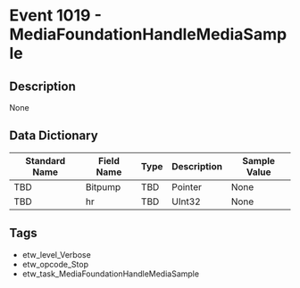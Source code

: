 # Event 1019 - MediaFoundationHandleMediaSample

## Description
None

## Data Dictionary
|Standard Name|Field Name|Type|Description|Sample Value|
|---|---|---|---|---|
|TBD|Bitpump|TBD|Pointer|None|None|
|TBD|hr|TBD|UInt32|None|None|

## Tags
* etw_level_Verbose
* etw_opcode_Stop
* etw_task_MediaFoundationHandleMediaSample